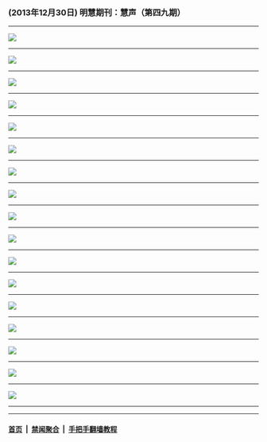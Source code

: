 ### (2013年12月30日) 明慧期刊：慧声（第四九期） 

---

<img src="http://qikan.minghui.org/mhqkpage/qikanimage/2013/12/30/huisheng-49-read-online1.png"/><hr/>
<img src="http://qikan.minghui.org/mhqkpage/qikanimage/2013/12/30/huisheng-49-read-online2.png"/><hr/>
<img src="http://qikan.minghui.org/mhqkpage/qikanimage/2013/12/30/huisheng-49-read-online3.png"/><hr/>
<img src="http://qikan.minghui.org/mhqkpage/qikanimage/2013/12/30/huisheng-49-read-online4.png"/><hr/>
<img src="http://qikan.minghui.org/mhqkpage/qikanimage/2013/12/30/huisheng-49-read-online5.png"/><hr/>
<img src="http://qikan.minghui.org/mhqkpage/qikanimage/2013/12/30/huisheng-49-read-online6.png"/><hr/>
<img src="http://qikan.minghui.org/mhqkpage/qikanimage/2013/12/30/huisheng-49-read-online7.png"/><hr/>
<img src="http://qikan.minghui.org/mhqkpage/qikanimage/2013/12/30/huisheng-49-read-online8.png"/><hr/>
<img src="http://qikan.minghui.org/mhqkpage/qikanimage/2013/12/30/huisheng-49-read-online9.png"/><hr/>
<img src="http://qikan.minghui.org/mhqkpage/qikanimage/2013/12/30/huisheng-49-read-online10.png"/><hr/>
<img src="http://qikan.minghui.org/mhqkpage/qikanimage/2013/12/30/huisheng-49-read-online11.png"/><hr/>
<img src="http://qikan.minghui.org/mhqkpage/qikanimage/2013/12/30/huisheng-49-read-online12.png"/><hr/>
<img src="http://qikan.minghui.org/mhqkpage/qikanimage/2013/12/30/huisheng-49-read-online13.png"/><hr/>
<img src="http://qikan.minghui.org/mhqkpage/qikanimage/2013/12/30/huisheng-49-read-online14.png"/><hr/>
<img src="http://qikan.minghui.org/mhqkpage/qikanimage/2013/12/30/huisheng-49-read-online15.png"/><hr/>
<img src="http://qikan.minghui.org/mhqkpage/qikanimage/2013/12/30/huisheng-49-read-online16.png"/><hr/>
<img src="http://qikan.minghui.org/mhqkpage/qikanimage/2013/12/30/huisheng-49-read-online17.png"/><hr/>


---

#### [首页](../../../..) &nbsp;|&nbsp; [禁闻聚合](https://github.com/gfw-breaker/banned-news) &nbsp;|&nbsp; [手把手翻墙教程](https://github.com/gfw-breaker/guides) 